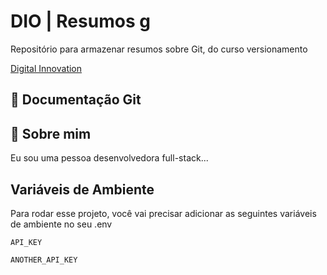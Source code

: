 
# DIO | Resumos g

Repositório para armazenar resumos sobre Git, do curso versionamento

[Digital Innovation](https://github.com/)

## 🎲 Documentação Git




## 🚀 Sobre mim
Eu sou uma pessoa desenvolvedora full-stack...


## Variáveis de Ambiente

Para rodar esse projeto, você vai precisar adicionar as seguintes variáveis de ambiente no seu .env

`API_KEY`

`ANOTHER_API_KEY`


